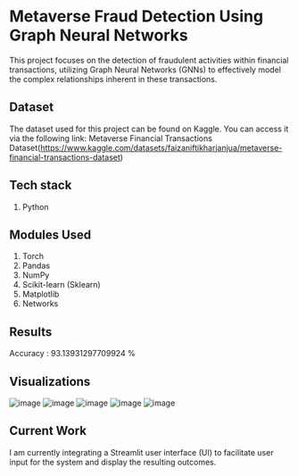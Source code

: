 # Metaverse Fraud Detection Using Graph Neural Networks

This project focuses on the detection of fraudulent activities within financial transactions, utilizing Graph Neural Networks (GNNs) to effectively model the complex relationships inherent in these transactions.

## Dataset

The dataset used for this project can be found on Kaggle. You can access it via the following link: Metaverse Financial Transactions Dataset(https://www.kaggle.com/datasets/faizaniftikharjanjua/metaverse-financial-transactions-dataset)

## Tech stack

1. Python


## Modules Used
1. Torch
2. Pandas
3. NumPy
4. Scikit-learn (Sklearn)
5. Matplotlib
6. Networks

## Results

Accuracy : 93.13931297709924 %

## Visualizations

![image](https://github.com/MSS-PRIYANKA/Metaverse-Fraud-Detection-Using-Graph-Neural-Networks/assets/95180619/8802166c-4e22-404d-b6a2-fdaf2760eae3)
![image](https://github.com/MSS-PRIYANKA/Metaverse-Fraud-Detection-Using-Graph-Neural-Networks/assets/95180619/38993b23-a45e-4b02-bd69-1672077a8cce)
![image](https://github.com/MSS-PRIYANKA/Metaverse-Fraud-Detection-Using-Graph-Neural-Networks/assets/95180619/b16fb4e9-b264-4de2-98d6-5343d22044ad)
![image](https://github.com/MSS-PRIYANKA/Metaverse-Fraud-Detection-Using-Graph-Neural-Networks/assets/95180619/31fde8e1-1154-4e51-8c0c-960245a71a77)
![image](https://github.com/MSS-PRIYANKA/Metaverse-Fraud-Detection-Using-Graph-Neural-Networks/assets/95180619/ae149e73-e253-4b9f-bd21-a5e81a84d856)

## Current Work

I am currently integrating a Streamlit user interface (UI) to facilitate user input for the system and display the resulting outcomes.
